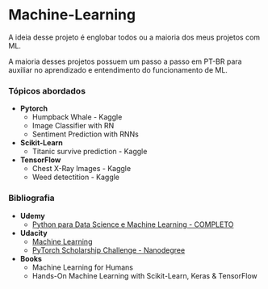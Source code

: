 # Machine-Learning

A ideia desse projeto é englobar todos ou a maioria dos meus projetos com ML.

A maioria desses projetos possuem um passo a passo em PT-BR para auxiliar no aprendizado e entendimento do funcionamento de ML.

### Tópicos abordados
 * **Pytorch**
     * Humpback Whale - Kaggle
     * Image Classifier with RN
     * Sentiment Prediction with RNNs
 * **Scikit-Learn**
     * Titanic survive prediction - Kaggle
* **TensorFlow**
     * Chest X-Ray Images - Kaggle
     * Weed detectition - Kaggle
      
### Bibliografia 
* **Udemy**
    * <a href='https://www.udemy.com/python-para-data-science-e-machine-learning/'>Python para Data Science e Machine Learning - COMPLETO</a>
* **Udacity**
    * <a href='https://www.udacity.com/course/machine-learning--ud262'>Machine Learning</a>
    * <a href='https://www.udacity.com/facebook-pytorch-scholarship'>PyTorch Scholarship Challenge - Nanodegree</a>
* **Books**
    * Machine Learning for Humans
    * Hands-On Machine Learning with Scikit-Learn, Keras & TensorFlow